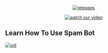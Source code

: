 </p>
<p align="center">
  <a href="https://github.com/SoulNinja-dev/Spam_Bot/releases/tag/1.0">
    <img src="https://img.shields.io/github/downloads/SoulNinja-dev/Spam_Bot/total?color=green&style=plastic" alt="releases" />
  </a>
</p>

</p>
<p align="center">
  <a href="https://www.youtube.com/watch?v=_jdZDk2R-pA">
    <img src=https://img.shields.io/youtube/views/_jdZDk2R-pA?color=blue&style=plastic" alt="watch our video" />
  </a>
</p>

## Learn How To Use Spam Bot

</p>
<p align="left">
  <a href="https://www.youtube.com/watch?v=_jdZDk2R-pA">
    <img src="http://i3.ytimg.com/vi/_jdZDk2R-pA/maxresdefault.jpg" alt="vid" />
  </a>
</p>



